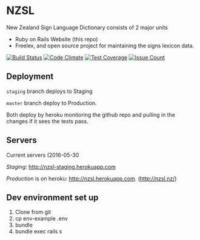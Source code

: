 # NZSL

New Zealand Sign Language Dictionary consists of 2 major units
* Ruby on Rails Website (this repo)
* Freelex, and open source project for maintaining the signs lexicon data.

[![Build Status](https://travis-ci.org/rabid/nzsl-online.svg?branch=master)](https://travis-ci.org/rabid/nzsl-online)
[![Code Climate](https://codeclimate.com/github/rabid/nzsl-online/badges/gpa.svg)](https://codeclimate.com/github/rabid/nzsl-online)
[![Test Coverage](https://codeclimate.com/github/rabid/nzsl-online/badges/coverage.svg)](https://codeclimate.com/github/rabid/nzsl-online/coverage)
[![Issue Count](https://codeclimate.com/github/rabid/nzsl-online/badges/issue_count.svg)](https://codeclimate.com/github/rabid/nzsl-online)

## Deployment

`staging` branch deploys to Staging

`master` branch deploy to Production.

Both deploy by heroku monitoring the github repo and pulling in the changes if it sees the tests pass.


## Servers

Current servers (2016-05-30

*Staging*: http://nzsl-staging.herokuapp.com

*Production* is on  heroku: http://nzsl.herokuapp.com. (http://nzsl.nz/)


## Dev environment set up

1. Clone from git
1. cp env-example .env
1. bundle
1. bundle exec rails s

